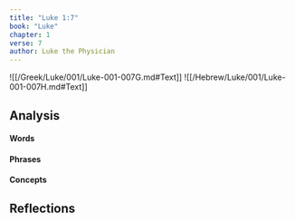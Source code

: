 ```yaml
---
title: "Luke 1:7"
book: "Luke"
chapter: 1
verse: 7
author: Luke the Physician
---
```

![[/Greek/Luke/001/Luke-001-007G.md#Text]]
![[/Hebrew/Luke/001/Luke-001-007H.md#Text]]

## Analysis

#### Words

#### Phrases

#### Concepts

## Reflections
